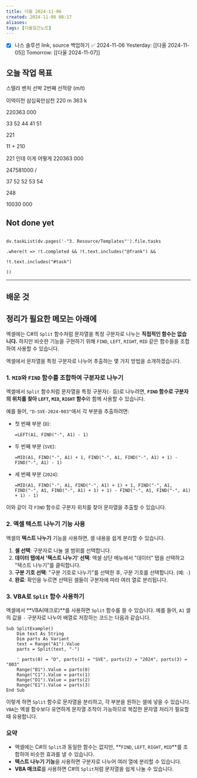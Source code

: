 ```yaml
---
title: 다울 2024-11-06
created: 2024-11-06 08:17
aliases: 
tags: [다울일간노트]
---
```

- [x] 나스 솔루션 link, source 백업하기 ✅ 2024-11-06
Yesterday: [[다울 2024-11-05]]
Tomorrow: [[다울 2024-11-07]]


## 오늘 작업 목표

스텔라 벤처
선박 2번째
선적량 (m/t)

이억이천 삼십육만삼천 
220 m 
363 k

220363 000

33
52
44
41
51

221

11 + 210  

221 인데 이게 어떻게 220363 000


247581000 /

37
52
52
53
54

248


10030 000






## Not done yet

```dataviewjs

dv.taskList(dv.pages('-"3. Resource/Templates"').file.tasks

.where(t => !t.completed && !t.text.includes("@frank") &&

!t.text.includes("#task")

))

```

---

## 배운 것




## 정리가 필요한 메모는 아래에

엑셀에는 C#의 `Split` 함수처럼 문자열을 특정 구분자로 나누는 **직접적인 함수는 없습니다.** 하지만 비슷한 기능을 구현하기 위해 `FIND`, `LEFT`, `RIGHT`, `MID` 같은 함수들을 조합하여 사용할 수 있습니다.

엑셀에서 문자열을 특정 구분자로 나누어 추출하는 몇 가지 방법을 소개하겠습니다.

### 1. `MID`와 `FIND` 함수를 조합하여 구분자로 나누기

엑셀에서 `Split` 함수처럼 문자열을 특정 구분자(`-` 등)로 나누려면, **`FIND` 함수로 구분자의 위치를 찾아 `LEFT`, `MID`, `RIGHT` 함수**와 함께 사용할 수 있습니다.

예를 들어, `"D-SVE-2024-003"`에서 각 부분을 추출하려면:

- 첫 번째 부분 (`D`):
  ```excel
  =LEFT(A1, FIND("-", A1) - 1)
  ```

- 두 번째 부분 (`SVE`):
  ```excel
  =MID(A1, FIND("-", A1) + 1, FIND("-", A1, FIND("-", A1) + 1) - FIND("-", A1) - 1)
  ```

- 세 번째 부분 (`2024`):
  ```excel
  =MID(A1, FIND("-", A1, FIND("-", A1) + 1) + 1, FIND("-", A1, FIND("-", A1, FIND("-", A1) + 1) + 1) - FIND("-", A1, FIND("-", A1) + 1) - 1)
  ```

이와 같이 각 `FIND` 함수로 구분자 위치를 찾아 문자열을 추출할 수 있습니다.

### 2. 엑셀 텍스트 나누기 기능 사용

엑셀의 **텍스트 나누기** 기능을 사용하면, 셀 내용을 쉽게 분리할 수 있습니다.

1. **셀 선택**: 구분자로 나눌 셀 범위를 선택합니다.
2. **데이터 탭에서 '텍스트 나누기' 선택**: 엑셀 상단 메뉴에서 "데이터" 탭을 선택하고 "텍스트 나누기"를 클릭합니다.
3. **구분 기호 선택**: "구분 기호로 나누기"를 선택한 후, 구분 기호를 선택합니다. (예: `-`)
4. **완료**: 확인을 누르면 선택된 셀들이 구분자에 따라 여러 열로 분리됩니다.

### 3. VBA로 `Split` 함수 사용하기

엑셀에서 **VBA(매크로)**를 사용하면 `Split` 함수를 쓸 수 있습니다. 예를 들어, `A1` 셀의 값을 `-` 구분자로 나누어 배열로 저장하는 코드는 다음과 같습니다.

```vba
Sub SplitExample()
    Dim text As String
    Dim parts As Variant
    text = Range("A1").Value
    parts = Split(text, "-")
    
    ' parts(0) = "D", parts(1) = "SVE", parts(2) = "2024", parts(3) = "003"
    Range("B1").Value = parts(0)
    Range("C1").Value = parts(1)
    Range("D1").Value = parts(2)
    Range("E1").Value = parts(3)
End Sub
```

이렇게 하면 `Split` 함수로 문자열을 분리하고, 각 부분을 원하는 셀에 넣을 수 있습니다. `VBA`는 엑셀 함수보다 유연하게 문자열 조작이 가능하므로 복잡한 문자열 처리가 필요할 때 유용합니다.

### 요약

- 엑셀에는 C#의 `Split`과 동일한 함수는 없지만, **`FIND`, `LEFT`, `RIGHT`, `MID`**를 조합하여 비슷한 효과를 낼 수 있습니다.
- **텍스트 나누기 기능**을 사용하면 구분자로 나누어 여러 열에 분리할 수 있습니다.
- **VBA 매크로**를 사용하면 C#의 `Split`처럼 문자열을 쉽게 나눌 수 있습니다.


